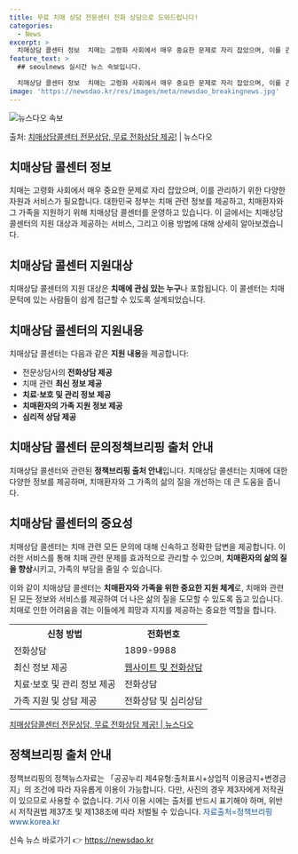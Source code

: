 ```yaml
---
title: 무료 치매 상담 전문센터 전화 상담으로 도와드립니다!
categories:
  - News
excerpt: >
  치매상담 콜센터 정보  치매는 고령화 사회에서 매우 중요한 문제로 자리 잡았으며, 이를 관리하기 위한 다양한…
feature_text: >
  ## seoulnews 실시간 뉴스 속보입니다.

  치매상담 콜센터 정보  치매는 고령화 사회에서 매우 중요한 문제로 자리 잡았으며, 이를 관리하기 위한 다양한…
image: 'https://newsdao.kr/res/images/meta/newsdao_breakingnews.jpg'
---
```


![뉴스다오 속보](https://newsdao.kr/res/images/meta/newsdao_breakingnews.jpg)

<p>출처: <a href="https://newsdao.kr/4353" rel="dofollow">치매상담콜센터 전문상담, 무료 전화상담 제공!</a> | 뉴스다오</p>

<h2 data-ke-size="size26">치매상담 콜센터 정보</h2>
<p data-ke-size="size16">치매는 고령화 사회에서 매우 중요한 문제로 자리 잡았으며, 이를 관리하기 위한 다양한 자원과 서비스가 필요합니다. 대한민국 정부는 치매 관련 정보를 제공하고, 치매환자와 그 가족을 지원하기 위해 치매상담 콜센터를 운영하고 있습니다. 이 글에서는 치매상담 콜센터의 지원 대상과 제공하는 서비스, 그리고 이용 방법에 대해 상세히 알아보겠습니다.</p>

<h2 data-ke-size="size26">치매상담 콜센터 지원대상</h2>
<p data-ke-size="size16">치매상담 콜센터의 지원 대상은 <b>치매에 관심 있는 누구</b>나 포함됩니다. 이 콜센터는 치매 문턱에 있는 사람들이 쉽게 접근할 수 있도록 설계되었습니다.</p>

<h2 data-ke-size="size26">치매상담 콜센터의 지원내용</h2>
<p data-ke-size="size16">치매상담 콜센터는 다음과 같은 <b>지원 내용</b>을 제공합니다:</p>
<ul>
  <li>전문상담사의 <b>전화상담 제공</b></li>
  <li>치매 관련 <b>최신 정보 제공</b></li>
  <li><b>치료·보호 및 관리 정보 제공</b></li>
  <li><b>치매환자의 가족 지원 정보 제공</b></li>
  <li><b>심리적 상담 제공</b></li>
</ul>

<h2 data-ke-size="size26">치매상담 콜센터 문의정책브리핑 출처 안내</h2>
<p data-ke-size="size16">치매상담 콜센터와 관련된 <b>정책브리핑 출처 안내</b>입니다. 치매상담 콜센터는 치매에 대한 다양한 정보를 제공하며, 치매환자와 그 가족의 삶의 질을 개선하는 데 큰 도움을 줍니다.</p>

<h2 data-ke-size="size26">치매상담 콜센터의 중요성</h2>
<p data-ke-size="size16">치매상담 콜센터는 치매 관련 모든 문의에 대해 신속하고 정확한 답변을 제공합니다. 이러한 서비스를 통해 치매 관련 문제를 효과적으로 관리할 수 있으며, <b>치매환자의 삶의 질을 향상</b>시키고, 가족의 부담을 줄일 수 있습니다.</p>

<p data-ke-size="size16">이와 같이 치매상담 콜센터는 <b>치매환자와 가족을 위한 중요한 지원 체계</b>로, 치매와 관련된 모든 정보와 서비스를 제공하여 더 나은 삶의 질을 도모할 수 있도록 돕고 있습니다. 치매로 인한 어려움을 겪는 이들에게 희망과 지지를 제공하는 중요한 역할을 합니다.</p>

<p data-ke-size="size16"></p>
<table>
  <tr>
    <th>신청 방법</th>
    <th>전화번호</th>
  </tr>
  <tr>
    <td>전화상담</td>
    <td>1899-9988</td>
  </tr>
  <tr>
    <td>최신 정보 제공</td>
    <td><a href="https://www.callcenter.com">웹사이트 및 전화상담</a></td>
  </tr>
  <tr>
    <td>치료·보호 및 관리 정보 제공</td>
    <td>전화상담</td>
  </tr>
  <tr>
    <td>가족 지원 및 상담 제공</td>
    <td>전화상담 및 심리상담</td>
  </tr>
</table>
<p data-ke-size="size16"><a href="https://newsdao.kr/4353">치매상담콜센터 전문상담, 무료 전화상담 제공! | 뉴스다오</a></p>
<h2 data-ke-size="size26">정책브리핑 출처 안내</h2>
<p data-ke-size="size16">정책브리핑의 정책뉴스자료는 「공공누리 제4유형:출처표시+상업적 이용금지+변경금지」의 조건에 따라 자유롭게 이용이 가능합니다. 다만, 사진의 경우 제3자에게 저작권이 있으므로 사용할 수 없습니다. 기사 이용 시에는 출처를 반드시 표기해야 하며, 위반 시 저작권법 제37조 및 제138조에 따라 처벌될 수 있습니다. <span style="color: #1a5490;">자료출처=정책브리핑 www.korea.kr</span></p> 

신속 뉴스 바로가기 👉 <a href="https://newsdao.kr" rel="dofollow">https://newsdao.kr</a>


